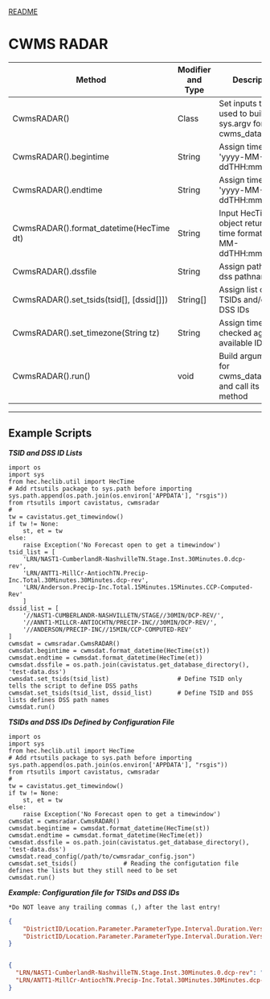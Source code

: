 [README](../../README.md)
# CWMS RADAR

|Method|Modifier and Type|Description|
|------|-----------------|-----------|
|CwmsRADAR()|Class|Set inputs that are used to build the sys.argv for cwms_data2dss.py|
|CwmsRADAR().begintime|String|Assign time format 'yyyy-MM-ddTHH:mm:00'|
|CwmsRADAR().endtime|String|Assign time format 'yyyy-MM-ddTHH:mm:00'|
|CwmsRADAR().format_datetime(HecTime dt)|String|Input HecTime object returning time format 'yyyy-MM-ddTHH:mm:00'|
|CwmsRADAR().dssfile|String|Assign path and dss pathname|
|CwmsRADAR().set_tsids(tsid[], [dssid[]])|String[]|Assign list of TSIDs and/or list of DSS IDs|
|CwmsRADAR().set_timezone(String tz)|String|Assign timezone; checked against available IDs|
|CwmsRADAR().run()|void|Build arguments for cwms_data2dss.py and call its main() method|

---

## Example Scripts

___TSID and DSS ID Lists___

```jython
import os
import sys
from hec.heclib.util import HecTime
# Add rtsutils package to sys.path before importing
sys.path.append(os.path.join(os.environ['APPDATA'], "rsgis"))
from rtsutils import cavistatus, cwmsradar
#
tw = cavistatus.get_timewindow()
if tw != None:
    st, et = tw
else:
    raise Exception('No Forecast open to get a timewindow')
tsid_list = [
    'LRN/NAST1-CumberlandR-NashvilleTN.Stage.Inst.30Minutes.0.dcp-rev',
    'LRN/ANTT1-MillCr-AntiochTN.Precip-Inc.Total.30Minutes.30Minutes.dcp-rev',
    'LRN/Anderson.Precip-Inc.Total.15Minutes.15Minutes.CCP-Computed-Rev'
    ]
dssid_list = [
    '//NAST1-CUMBERLANDR-NASHVILLETN/STAGE//30MIN/DCP-REV/',
    '//ANNT1-MILLCR-ANTIOCHTN/PRECIP-INC//30MIN/DCP-REV/',
    '//ANDERSON/PRECIP-INC//15MIN/CCP-COMPUTED-REV'
]
cwmsdat = cwmsradar.CwmsRADAR()
cwmsdat.begintime = cwmsdat.format_datetime(HecTime(st))
cwmsdat.endtime = cwmsdat.format_datetime(HecTime(et))
cwmsdat.dssfile = os.path.join(cavistatus.get_database_directory(), 'test-data.dss')
cwmsdat.set_tsids(tsid_list)                   # Define TSID only tells the script to define DSS paths
cwmsdat.set_tsids(tsid_list, dssid_list)       # Define TSID and DSS lists defines DSS path names
cwmsdat.run()
```

___TSIDs and DSS IDs Defined by Configuration File___

```jython
import os
import sys
from hec.heclib.util import HecTime
# Add rtsutils package to sys.path before importing
sys.path.append(os.path.join(os.environ['APPDATA'], "rsgis"))
from rtsutils import cavistatus, cwmsradar
#
tw = cavistatus.get_timewindow()
if tw != None:
    st, et = tw
else:
    raise Exception('No Forecast open to get a timewindow')
cwmsdat = cwmsradar.CwmsRADAR()
cwmsdat.begintime = cwmsdat.format_datetime(HecTime(st))
cwmsdat.endtime = cwmsdat.format_datetime(HecTime(et))
cwmsdat.dssfile = os.path.join(cavistatus.get_database_directory(), 'test-data.dss')
cwmsdat.read_config(/path/to/cwmsradar_config.json")
cwmsdat.set_tsids()             # Reading the configutation file defines the lists but they still need to be set
cwmsdat.run()
```

___Example: Configuration file for TSIDs and DSS IDs___

`*Do NOT leave any trailing commas (,) after the last entry!`

```json
{
    "DistrictID/Location.Parameter.ParameterType.Interval.Duration.Version": "/Apart/Bpart/Cpart/Dpart/Epart/Fpart/",
    "DistrictID/Location.Parameter.ParameterType.Interval.Duration.Version": "/Apart/Bpart/Cpart/Dpart/Epart/Fpart/"
}
```

```json

{
  "LRN/NAST1-CumberlandR-NashvilleTN.Stage.Inst.30Minutes.0.dcp-rev": "//NAST1-CUMBERLANDR-NASHVILLETN/STAGE//30MIN/DCP-REV/",
  "LRN/ANTT1-MillCr-AntiochTN.Precip-Inc.Total.30Minutes.30Minutes.dcp-rev": "//ANNT1-MILLCR-ANTIOCHTN/PRECIP-INC//30MIN/DCP-REV/"
}
```
